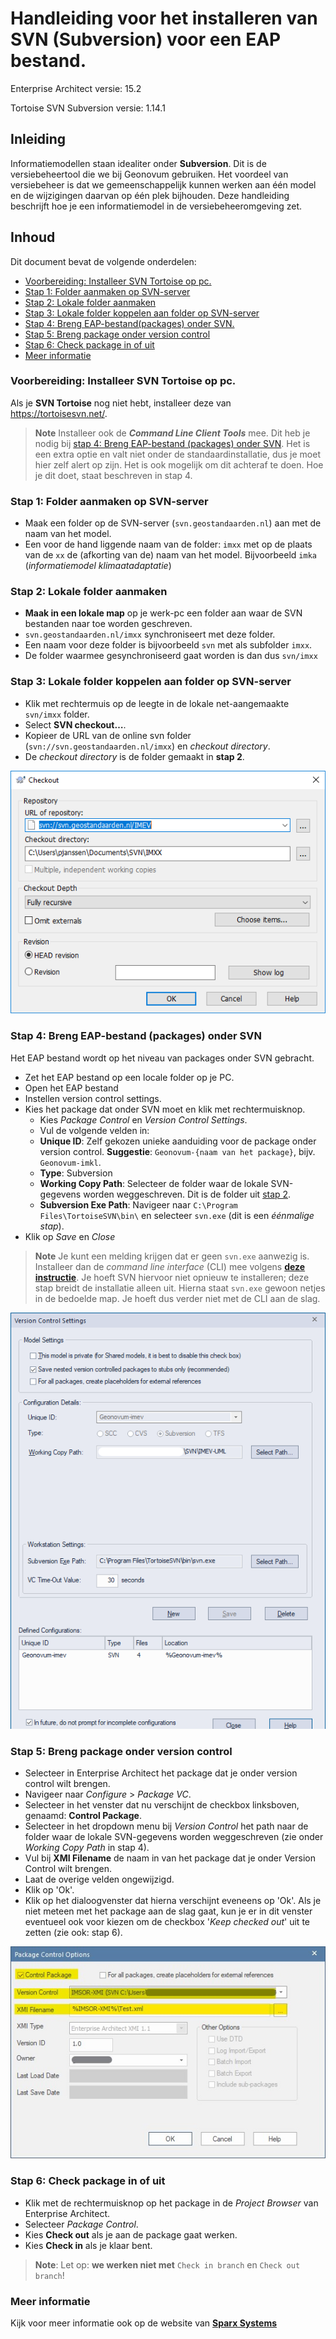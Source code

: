 # Handleiding voor het installeren van SVN (Subversion) voor een EAP bestand.

Enterprise Architect versie: 15.2

Tortoise SVN Subversion versie: 1.14.1


## Inleiding

Informatiemodellen staan idealiter onder **Subversion**. Dit is de versiebeheertool die we bij Geonovum gebruiken. Het voordeel van versiebeheer is dat we gemeenschappelijk kunnen werken aan één model en de wijzigingen daarvan op één plek bijhouden. Deze handleiding beschrijft hoe je een informatiemodel in de versiebeheeromgeving zet.

## Inhoud

Dit document bevat de volgende onderdelen:

 - [Voorbereiding: Installeer SVN Tortoise op pc.](#voorbereiding-installeer-svn-tortoise-op-pc)
 - [Stap 1: Folder aanmaken op SVN-server](#stap-1-folder-aanmaken-op-svn-server)
 - [Stap 2: Lokale folder aanmaken](#stap-2-lokale-folder-aanmaken)
 - [Stap 3: Lokale folder koppelen aan folder op SVN-server](#stap-3-lokale-folder-koppelen-aan-folder-op-svn-server)
 - [Stap 4: Breng EAP-bestand(packages) onder SVN.](#stap-4-breng-eap-bestandpackages-onder-svn)
 - [Stap 5: Breng package onder version control](#stap-5-breng-package-onder-version-control)
 - [Stap 6: Check package in of uit](#stap-6-check-package-in-of-uit)
 - [Meer informatie](#meer-informatie)

### Voorbereiding: Installeer SVN Tortoise op pc.

Als je **SVN Tortoise** nog niet hebt, installeer deze van
<https://tortoisesvn.net/>.

> **Note**
> Installeer ook de _**Command Line Client Tools**_ mee. Dit heb je nodig bij [stap 4: Breng EAP-bestand (packages) onder SVN](#stap-4-breng-eap-bestand-packages-onder-svn). Het is een extra optie en valt niet onder de standaardinstallatie, dus je moet hier zelf alert op zijn. Het is ook mogelijk om dit achteraf te doen. Hoe je dit doet, staat beschreven in stap 4.

### Stap 1: Folder aanmaken op SVN-server

* Maak een folder op de SVN-server (`svn.geostandaarden.nl`) aan met de naam van het model.
* Een voor de hand liggende naam van de folder: `imxx` met op de plaats van de `xx` de (afkorting van de) naam van het model. Bijvoorbeeld `imka` (_informatiemodel klimaatadaptatie_)

### Stap 2: Lokale folder aanmaken

* **Maak in een lokale map** op je werk-pc een folder aan waar de SVN bestanden naar toe worden geschreven.
* `svn.geostandaarden.nl/imxx` synchroniseert met deze folder.
* Een naam voor deze folder is bijvoorbeeld `svn` met als subfolder `imxx`.
* De folder waarmee gesynchroniseerd gaat worden is dan dus `svn/imxx`

### Stap 3: Lokale folder koppelen aan folder op SVN-server

* Klik met rechtermuis op de leegte in de lokale net-aangemaakte `svn/imxx` folder.
* Select **SVN checkout…**.
* Kopieer de URL van de online svn folder (`svn://svn.geostandaarden.nl/imxx`) en *checkout directory*.
* De *checkout directory* is de folder gemaakt in **stap 2**.

![SVN Checkout](media/svn_checkout.png)

### Stap 4: Breng EAP-bestand (packages) onder SVN

Het EAP bestand wordt op het niveau van packages onder SVN gebracht.

* Zet het EAP bestand op een locale folder op je PC.
* Open het EAP bestand
* Instellen version control settings.
* Kies het package dat onder SVN moet en klik met rechtermuisknop.
   * Kies *Package Control* en *Version Control Settings*.
   * Vul de volgende velden in:
   * **Unique ID**: Zelf gekozen unieke aanduiding voor de package onder version control. **Suggestie**: `Geonovum-{naam van het package}`, bijv. `Geonovum-imkl`.
   * **Type**: Subversion
   * **Working Copy Path**: Selecteer de folder waar de lokale SVN-gegevens worden weggeschreven. Dit is de folder uit [stap 2](#stap-2-lokale-folder-aanmaken).
   * **Subversion Exe Path**: Navigeer naar `C:\Program Files\TortoiseSVN\bin\` en selecteer `svn.exe` (dit is een _éénmalige stap_).
 * Klik op _Save_ en _Close_

> **Note**
> Je kunt een melding krijgen dat er geen `svn.exe` aanwezig is. Installeer dan de *command line interface* (CLI) mee volgens [**deze instructie**](https://stackoverflow.com/questions/2967176/where-is-svn-exe-in-my-machine/2967196#2967196). Je hoeft SVN hiervoor niet opnieuw te installeren; deze stap breidt de installatie alleen uit. Hierna staat `svn.exe` gewoon netjes in de bedoelde map. Je hoeft dus verder niet met de CLI aan de slag.

![Version Control Settings](media/svn_vcsettings.png)

### Stap 5: Breng package onder version control

 * Selecteer in Enterprise Architect het package dat je onder version control wilt brengen.
 * Navigeer naar *Configure* > *Package VC*.
 * Selecteer in het venster dat nu verschijnt de checkbox linksboven, genaamd: **Control Package**.
 * Selecteer in het dropdown menu bij _Version Control_ het path naar de folder waar de lokale SVN-gegevens worden weggeschreven (zie onder _Working Copy Path_ in stap 4). 
* Vul bij **XMI Filename** de naam in van het package dat je onder Version Control wilt brengen.
* Laat de overige velden ongewijzigd.
* Klik op 'Ok'.
* Klik op het dialoogvenster dat hierna verschijnt eveneens op 'Ok'. Als je niet meteen met het package aan de slag gaat, kun je er in dit venster eventueel ook voor kiezen om de checkbox '*Keep checked out*' uit te zetten (zie ook: stap 6).

![Package Control Options](media/svn_packagecontrol.jpg)

### Stap 6: Check package in of uit

 * Klik met de rechtermuisknop op het package in de *Project Browser* van Enterprise Architect.
 * Selecteer *Package Control*.
 * Kies **Check out** als je aan de package gaat werken.
 * Kies **Check in** als je klaar bent.

> **Note**: Let op: **we werken niet met** `Check in branch` en `Check out branch`!

### Meer informatie
Kijk voor meer informatie ook op de website van [**Sparx Systems**](https://sparxsystems.com/enterprise_architect_user_guide/15.2/model_publishing/o1133.html)
